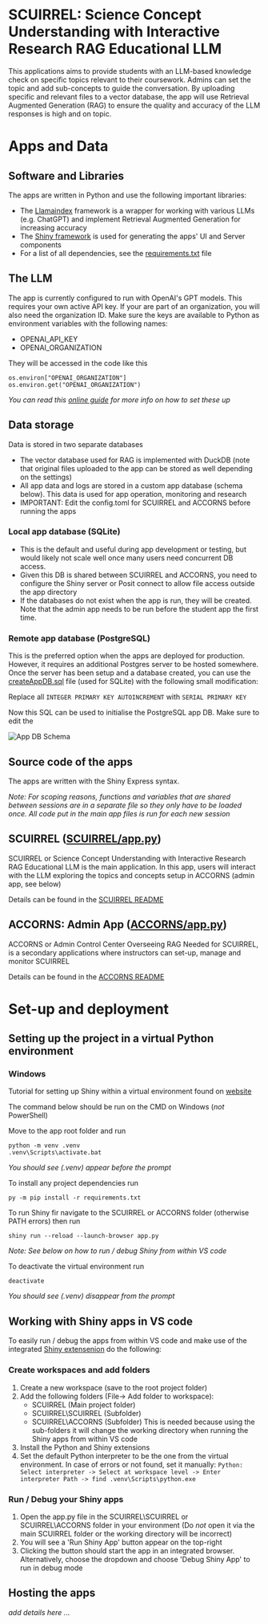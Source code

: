 # SCUIRREL: Science Concept Understanding with Interactive Research RAG Educational LLM

This applications aims to provide students with an LLM-based knowledge check on specific topics relevant to their coursework. Admins can set the topic and add sub-concepts to guide the conversation. By uploading specific and relevant files to a vector database, the app will use Retrieval Augmented Generation (RAG) to ensure the quality and accuracy of the LLM responses is high and on topic.

# Apps and Data

## Software and Libraries

The apps are written in Python and use the following important libraries:

* The [Llamaindex](https://www.llamaindex.ai/) framework is a wrapper for working with 
various LLMs (e.g. ChatGPT) and implement Retrieval Augmented Generation for increasing
accuracy
* The [Shiny framework](https://shiny.posit.co/py/) is used for generating the 
apps' UI and Server components
* For a list of all dependencies, see the [requirements.txt](./requirements.txt) file

## The LLM
The app is currently configured to run with OpenAI's GPT models. This requires
your own active API key. If your are part of an organization, you will also need the 
organization ID. Make sure the keys are available to Python as environment
variables with the following names:

* OPENAI_API_KEY
* OPENAI_ORGANIZATION

They will be accessed in the code like this
```
os.environ["OPENAI_ORGANIZATION"]
os.environ.get("OPENAI_ORGANIZATION")
```
*You can read this [online guide](https://chlee.co/how-to-setup-environment-variables-for-windows-mac-and-linux/) 
for more info on how to set these up*

## Data storage

Data is stored in two separate databases

* The vector database used for RAG is implemented with DuckDB (note that original files uploaded to the app can be stored as well depending on the settings)
* All app data and logs are stored in a custom app database (schema below).
This data is used for app operation, monitoring and research
* IMPORTANT: Edit the config.toml for SCUIRREL and ACCORNS before running the apps

### Local app database (SQLite)

* This is the default and useful during app development or testing, but would likely not scale well
once many users need concurrent DB access. 
* Given this DB is shared between SCUIRREL and ACCORNS, you need to configure
the Shiny server or Posit connect to allow file access outside the app directory
* If the databases do not exist when the app is run, they will be created.
Note that the admin app needs to be run before the student app the first time.

### Remote app database (PostgreSQL)

This is the preferred option when the apps are deployed for production. 
However, it requires an additional Postgres server to be hosted somewhere.
Once the server has been setup and a database created, you can use the [createAppDB.sql](ACCORNS/appDB/createAppDB.sql) 
file (used for SQLite) with the following small modification:

Replace all `INTEGER PRIMARY KEY AUTOINCREMENT` with `SERIAL PRIMARY KEY`

Now this SQL can be used to initialise the PostgreSQL app DB.
Make sure to edit the 


![App DB Schema](https://drive.usercontent.google.com/download?id=1kOzuVdI-p1K5Ej6EaRh4dJZuxyCATCfT)

## Source code of the apps

The apps are written with the Shiny Express syntax. 

*Note: For scoping reasons, functions and variables that are shared between sessions
are in a separate file so they only have to be loaded once. All code put in the
main app files is run for each new session*

## SCUIRREL ([SCUIRREL/app.py](SCUIRREL/app.py))

SCUIRREL or Science Concept Understanding with Interactive Research RAG Educational LLM 
is the main application. In this app, users will interact  with the LLM exploring the 
topics and concepts setup in ACCORNS (admin app, see below)

Details can be found in the [SCUIRREL README](SCUIRREL/README.md)

## ACCORNS: Admin App ([ACCORNS/app.py](ACCORNS/app.py))

ACCORNS or Admin Control Center Overseeing RAG Needed for SCUIRREL, is a secondary
applications where instructors can set-up, manage and monitor SCUIRREL

Details can be found in the [ACCORNS README](ACCORNS/README.md)

# Set-up and deployment

## Setting up the project in a virtual Python environment 

### Windows

Tutorial for setting up Shiny within a virtual environment found on 
[website](https://shiny.posit.co/py/docs/install-create-run.html#install)

The command below should be run on the CMD on Windows (*not* PowerShell)

Move to the app root folder and run
```
python -m venv .venv
.venv\Scripts\activate.bat
```
*You should see (.venv) appear before the prompt*

To install any project dependencies run
```
py -m pip install -r requirements.txt
```

To run Shiny fir navigate to the SCUIRREL or ACCORNS folder (otherwise PATH errors) then run
```
shiny run --reload --launch-browser app.py
```
*Note: See below on how to run / debug Shiny from within VS code*

To deactivate the virtual environment run
```
deactivate
```
*You should see (.venv) disappear from the prompt*

## Working with Shiny apps in VS code

To easily run / debug the apps from within VS code and make use of the integrated 
[Shiny extensenion](https://marketplace.visualstudio.com/items?itemName=Posit.shiny-python) 
do the following:

### Create workspaces and add folders
1) Create a new workspace (save to the root project folder)
2) Add the following folders (File-> Add folder to workspace):
    * SCUIRREL (Main project folder)
    * SCUIRREL\SCUIRREL (Subfolder)
    * SCUIRREL\ACCORNS  (Subfolder)
This is needed because using the sub-folders it will change the working directory when running the Shiny apps
from within VS code
3) Install the Python and Shiny extensions
4) Set the default Python interpreter to be the one from the virtual environment.
In case of errors or not found, set it manually: 
`Python: Select interpreter -> Select at workspace level -> Enter interpreter Path -> find .venv\Scripts\python.exe`

### Run / Debug your Shiny apps

1) Open the app.py file in the SCUIRREL\SCUIRREL or SCUIRREL\ACCORNS folder in your environment
(Do *not* open it via the main SCUIRREL folder or the working directory will be incorrect)
2) You will see a 'Run Shiny App' button appear on the top-right 
3) Clicking the button should start the app in an integrated browser. 
Alternatively, choose the dropdown and choose 'Debug Shiny App' to run in debug mode

## Hosting the apps
*add details here ...*
